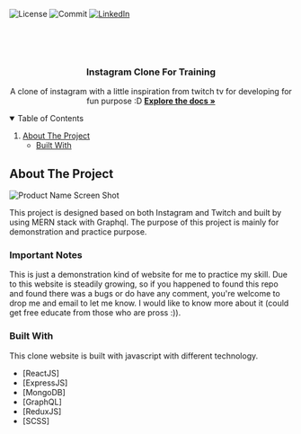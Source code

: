 ![License][license-shield]
![Commit][commit-shield]
[![LinkedIn][linkedin-shield]][linkedin-url]

<br>
<p align="center">
  <br />
  <h3 align="center">Instagram Clone For Training</h3>

  <p align="center">
    A clone of instagram with a little inspiration from twitch tv for developing for fun purpose :D
    <a href="https://github.com/cheechongtey/instagram-clone-for-training"><strong>Explore the docs »</strong></a>
  </p>
</p>

<details open="open">
  <summary>Table of Contents</summary>
  <ol>
    <li>
      <a href="#about-the-project">About The Project</a>
      <ul>
        <li><a href="#built-with">Built With</a></li>
      </ul>
    </li>
  </ol>
</details>

<!-- ABOUT THE PROJECT -->

## About The Project

![Product Name Screen Shot][product-screenshot]

This project is designed based on both Instagram and Twitch and built by using MERN stack with Graphql. The purpose of this project is mainly for demonstration and practice purpose.

### Important Notes

This is just a demonstration kind of website for me to practice my skill. Due to this website is steadily growing, so if you happened to found this repo and found there was a bugs or do have any comment, you're welcome to drop me and email to let me know. I would like to know more about it (could get free educate from those who are pross :)).

### Built With

This clone website is built with javascript with different technology.

-   [ReactJS]
-   [ExpressJS]
-   [MongoDB]
-   [GraphQL]
-   [ReduxJS]
-   [SCSS]



[linkedin-shield]: https://img.shields.io/badge/LinkedIn-blue?style=for-the-badge&logo=linkedin
[linkedin-url]: https://www.linkedin.com/in/chee-chong-8bb538204
[license-shield]: https://img.shields.io/github/license/cheechongtey/instagram-clone-for-training?color=orange&style=for-the-badge
[commit-shield]: https://img.shields.io/github/last-commit/cheechongtey/instagram-clone-for-training?color=yellow&style=for-the-badge
[product-screenshot]: https://github.com/cheechongtey/instagram-clone-for-training/clone.png
